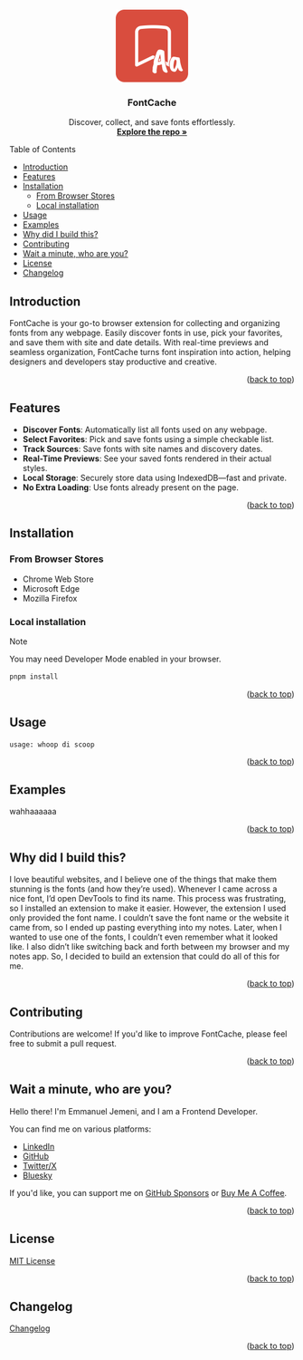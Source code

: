 <a id="readme-top"></a>

<br />
<div align="center">
  <a href="https://github.com/Jemeni11/FontCache"><img src="assets/icon.png" alt="Logo" width="128" height="128"></a>

<h3 align="center">FontCache</h3>

  <p align="center">
    Discover, collect, and save fonts effortlessly.
    <br />
    <a href="https://github.com/Jemeni11/FontCache"><strong>Explore the repo »</strong></a>
    <br />
  </p>
</div>

Table of Contents

- [Introduction](#introduction)
- [Features](#features)
- [Installation](#installation)
  - [From Browser Stores](#from-browser-stores)
  - [Local installation](#local-installation)
- [Usage](#usage)
- [Examples](#examples)
- [Why did I build this?](#why-did-i-build-this)
- [Contributing](#contributing)
- [Wait a minute, who are you?](#wait-a-minute-who-are-you)
- [License](#license)
- [Changelog](#changelog)

## Introduction

FontCache is your go-to browser extension for collecting and organizing fonts from any webpage. Easily discover fonts in use, pick your favorites, and save them with site and date details. With real-time previews and seamless organization, FontCache turns font inspiration into action, helping designers and developers stay productive and creative.

<p align="right">(<a href="#readme-top">back to top</a>)</p>

## Features

- **Discover Fonts**: Automatically list all fonts used on any webpage.
- **Select Favorites**: Pick and save fonts using a simple checkable list.
- **Track Sources**: Save fonts with site names and discovery dates.
- **Real-Time Previews**: See your saved fonts rendered in their actual styles.
- **Local Storage**: Securely store data using IndexedDB—fast and private.
- **No Extra Loading**: Use fonts already present on the page.


<p align="right">(<a href="#readme-top">back to top</a>)</p>

## Installation

### From Browser Stores

- Chrome Web Store
- Microsoft Edge
- Mozilla Firefox

### Local installation

> [!NOTE]
> 
> You may need Developer Mode enabled in your browser.

```sh
pnpm install
```

<p align="right">(<a href="#readme-top">back to top</a>)</p>

## Usage

```
usage: whoop di scoop
```

<p align="right">(<a href="#readme-top">back to top</a>)</p>

## Examples

wahhaaaaaa


<p align="right">(<a href="#readme-top">back to top</a>)</p>

## Why did I build this?

I love beautiful websites, and I believe one of the things that make them stunning is the fonts (and how they’re used). Whenever I came across a nice font, I’d open DevTools to find its name. This process was frustrating, so I installed an extension to make it easier. However, the extension I used only provided the font name. I couldn’t save the font name or the website it came from, so I ended up pasting everything into my notes. Later, when I wanted to use one of the fonts, I couldn’t even remember what it looked like. I also didn’t like switching back and forth between my browser and my notes app. So, I decided to build an extension that could do all of this for me.

<p align="right">(<a href="#readme-top">back to top</a>)</p>

## Contributing

Contributions are welcome! If you'd like to improve FontCache, please feel free to submit a pull request.

<p align="right">(<a href="#readme-top">back to top</a>)</p>

## Wait a minute, who are you?

Hello there! I'm Emmanuel Jemeni, and I am a Frontend Developer.

You can find me on various platforms:

- [LinkedIn](https://www.linkedin.com/in/emmanuel-jemeni)
- [GitHub](https://github.com/Jemeni11)
- [Twitter/X](https://twitter.com/Jemeni11_)
- [Bluesky](https://bsky.app/profile/jemeni11.bsky.social)

If you'd like, you can support me on [GitHub Sponsors](https://github.com/sponsors/Jemeni11/)
or [Buy Me A Coffee](https://www.buymeacoffee.com/jemeni11).

<p align="right">(<a href="#readme-top">back to top</a>)</p>

## License

[MIT License](LICENSE)

<p align="right">(<a href="#readme-top">back to top</a>)</p>


## Changelog
[Changelog](/CHANGELOG.md)

<p align="right">(<a href="#readme-top">back to top</a>)</p>

